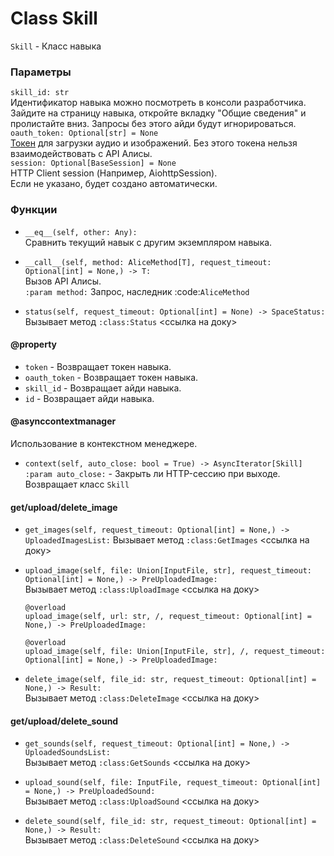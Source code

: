 # Class Skill
`Skill` - Класс навыка
### Параметры

`skill_id: str`\
Идентификатор навыка можно посмотреть в консоли разработчика.\
Зайдите на страницу навыка, откройте вкладку "Общие сведения"
и пролистайте вниз. Запросы без этого айди будут игнорироваться.\
`oauth_token: Optional[str] = None`\
[Токен](https://yandex.ru/dev/direct/doc/start/token.html) для загрузки аудио и изображений. 
Без этого токена нельзя взаимодействовать с API Алисы.\
`session: Optional[BaseSession] = None`\
HTTP Client session (Например, AiohttpSession).\
Если не указано, будет создано автоматически.
### Функции
- `__eq__(self, other: Any):`\
Сравнить текущий навык с другим экземпляром навыка.


- `__call__(self, method: AliceMethod[T], request_timeout: Optional[int] = None,) -> T:`\
Вызов API Алисы.\
`:param method:` Запрос, наследник :code:`AliceMethod`


- `status(self, request_timeout: Optional[int] = None) -> SpaceStatus:`\
Вызывает метод `:class:Status` <ссылка на доку>

#### @property
- `token` - Возвращает токен навыка.
- `oauth_token` - Возвращает токен навыка.
- `skill_id` - Возвращает айди навыка.
- `id` - Возвращает айди навыка.

#### @asynccontextmanager
Использование в контекстном менеджере.
- `context(self, auto_close: bool = True) -> AsyncIterator[Skill]`\
`:param auto_close:` - Закрыть ли HTTP-сессию при выходе.\
Возвращает класс `Skill`

#### get/upload/delete_image

- `get_images(self, request_timeout: Optional[int] = None,) -> UploadedImagesList:`
Вызывает метод `:class:GetImages` <ссылка на доку>


- `upload_image(self, file: Union[InputFile, str], request_timeout: Optional[int] = None,) -> PreUploadedImage:`\
Вызывает метод `:class:UploadImage` <ссылка на доку>

    ```
    @overload
    upload_image(self, url: str, /, request_timeout: Optional[int] = None,) -> PreUploadedImage:
    
    @overload
    upload_image(self, file: Union[InputFile, str], /, request_timeout: Optional[int] = None,) -> PreUploadedImage:
    ```

- `delete_image(self, file_id: str, request_timeout: Optional[int] = None,) -> Result:`\
Вызывает метод `:class:DeleteImage` <ссылка на доку>


#### get/upload/delete_sound

- `get_sounds(self, request_timeout: Optional[int] = None,) -> UploadedSoundsList:`\
Вызывает метод `:class:GetSounds` <ссылка на доку>


- `upload_sound(self, file: InputFile, request_timeout: Optional[int] = None,) -> PreUploadedSound:`\
Вызывает метод `:class:UploadSound` <ссылка на доку>


- `delete_sound(self, file_id: str, request_timeout: Optional[int] = None,) -> Result:`\
Вызывает метод `:class:DeleteSound` <ссылка на доку>
